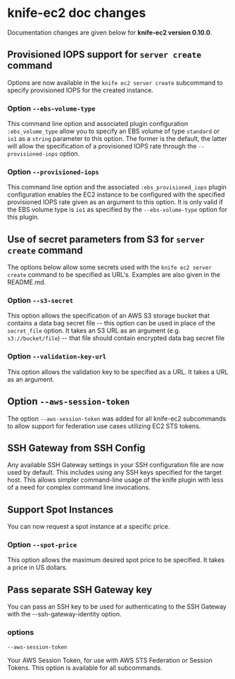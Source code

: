 <!---
This file is reset everytime when a new release is done. Contents of this file is for the currently unreleased version.
-->

# knife-ec2 doc changes

Documentation changes are given below for **knife-ec2 version 0.10.0**.

## Provisioned IOPS support for `server create` command

Options are now available in the `knife ec2 server create` subcommand to
specify provisioned IOPS for the created instance.

### Option `--ebs-volume-type`

This command line option and associated plugin configuration `:ebs_volume_type` allow you to specify an EBS volume of type `standard` or `io1` as a `string` parameter to this option. The former is the default, the latter will allow the specification of a provisioned IOPS rate through the `--provisioned-iops` option.

### Option `--provisioned-iops`
This command line option and the associated `:ebs_provisioned_iops` plugin
configuration enables the EC2 instance to be configured with the specified
provisioned IOPS rate given as an argument to this option. It is only valid if
the EBS volume type is `io1` as specified by the `--ebs-volume-type` option
for this plugin.

## Use of secret parameters from S3 for `server create` command

The options below allow some secrets used with the `knife ec2 server create`
command to be specified as URL's. Examples are also given in the README.md.

### Option `--s3-secret`
This option allows the specification of an AWS S3 storage bucket that contains
a data bag secret file -- this option can be used in place of the
`secret_file` option. It takes an S3 URL as an argument (e.g.
`s3://bucket/file`) -- that file should contain encrypted data bag secret file

### Option `--validation-key-url`
This option allows the validation key to be specified as a URL. It takes a URL
as an argument.

## Option `--aws-session-token`
The option `--aws-session-token` was added for all knife-ec2 subcommands to
allow support for federation use cases utilizing EC2 STS tokens.

## SSH Gateway from SSH Config
Any available SSH Gateway settings in your SSH configuration file are now used
by default. This includes using any SSH keys specified for the target host.
This allows simpler command-line usage of the knife plugin with less of a need
for complex command line invocations.

## Support Spot Instances
You can now request a spot instance at a specific price.

### Option `--spot-price`
This option allows the maximum desired spot price to be specified. It takes a
price in US dollars.

## Pass separate SSH Gateway key
You can pass an SSH key to be used for authenticating to the SSH Gateway with
the --ssh-gateway-identity option.

### options

```
--aws-session-token
```

Your AWS Session Token, for use with AWS STS Federation or Session Tokens.
This option is available for all subcommands.